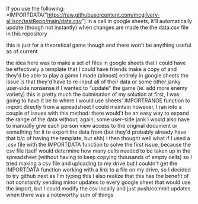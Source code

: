 If you use the following:
=IMPORTDATA("https://raw.githubusercontent.com/mcgilvery-allison/testRepo/main/data.csv")
in a cell in google sheets, it'll automatically update (though not instantly) when changes are made the the data.csv file in this repository

this is just for a theoretical game though and there won't be anything useful as of current

the idea here was to make a set of files in google sheets that I could have be effectively a template that I could have friends make a copy of and they'd be able to play a game I made (almost) entirely in google sheets
the issue is that they'd have to re-input all of their data or some other janky user-side nonsense if I wanted to "update" the game (ie. add more enemy variety)
this is pretty much the culmination of my solution
at first, I was going to have it be to where I would use sheets' IMPORTRANGE function to import directly from a spreadsheet I could maintain
however, I ran into a couple of issues with this method:
	there would't be an easy way to expand the range of the data without, again, some user-side jank
 	I would also have to manually give each person view access to the original document or something for it to export the data from (but they'd probably already have that b/c of having the template, but ehh)
I then thought well what if I used a .csv file with the IMPORTDATA function to solve the first issue, because the csv file itself would determine how many cells needed to be taken up in the spreadsheet (without having to keep copying thousands of empty cells)
so I tried making a csv file and uploading to my drive but I couldn't get the IMPORTDATA function working with a link to a file on my drive, so I decided to try github next
as I'm typing this I also realize that this has the benefit of not constantly sending minor updates to every google sheet that would use the import, but I could modify the csv locally and just push/commit updates when there was a noteworthy sum of things
